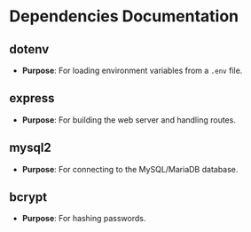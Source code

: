 # Dependencies Documentation

## dotenv
- **Purpose**: For loading environment variables from a `.env` file.

## express
- **Purpose**: For building the web server and handling routes.

## mysql2
- **Purpose**: For connecting to the MySQL/MariaDB database.

## bcrypt
- **Purpose**: For hashing passwords.
